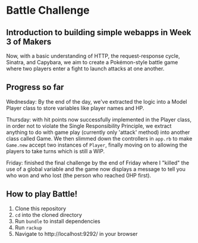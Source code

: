 # Battle Challenge

## Introduction to building simple webapps in Week 3 of Makers

Now, with a basic understanding of HTTP, the request-response cycle, Sinatra, and Capybara, we aim to create a Pokémon-style battle game where two players enter a fight to launch attacks at one another.

## Progress so far

Wednesday: By the end of the day, we've extracted the logic into a Model Player class to store variables like player names and HP. 

Thursday: with hit points now successfully implemented in the Player class, in order not to violate the Single Responsibility Principle, we extract anything to do with game play (currently only 'attack' method) into another class called Game. We then slimmed down the controllers in `app.rb` to make `Game.new` accept two instances of `Player`, finally moving on to allowing the players to take turns which is still a WIP. 

Friday: finished the final challenge by the end of Friday where I "killed" the use of a global variable and the game now displays a message to tell you who won and who lost (the person who reached 0HP first).

## How to play Battle!

1. Clone this repository
2. `cd` into the cloned directory
3. Run `bundle` to install dependencies
4. Run `rackup`
5. Navigate to http://localhost:9292/ in your browser
